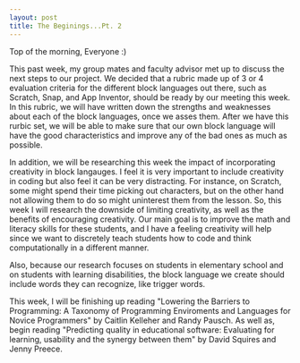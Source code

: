 ```yaml
---
layout: post
title: The Beginings...Pt. 2
---
```


Top of the morning, Everyone :) 

This past week, my group mates and faculty advisor met up to discuss the next steps to our project. We decided that a rubric made up of 3 or 4 evaluation criteria for the different block languages out there, such as Scratch, Snap, and App Inventor, should be ready by our meeting this week. In this rubric, we will have written down the strengths and weaknesses about each of the block languages, once we asses them. After we have this rurbic set, we will be able to make sure that our own block language will have the good characteristics and improve any of the bad ones as much as possible. 

In addition, we will be researching this week the impact of incorporating creativity in block langauges. I feel it is very important to include creativity in coding but also feel it can be very distracting. For instance, on Scratch, some might spend their time picking out characters, but on the other hand not allowing them to do so might uninterest them from the lesson. So, this week I will research the downside of limiting creativity, as well as the benefits of encouraging creativity. Our main goal is to improve the math and literacy skills for these students, and I have a feeling creativity will help since we want to discretely teach students how to code and think computationally in a different manner. 

Also, because our research focuses on students in elementary school and on students with learning disabilities, the block language we create should include words they can recognize, like trigger words. 

This week, I will be finishing up reading "Lowering the Barriers to Programming: A Taxonomy of Programming Enviroments and Languages for Novice Programmers" by Caitlin Kelleher and Randy Pausch. As well as, begin reading "Predicting quality in educational software: Evaluating for learning, usability and the synergy between them" by David Squires and Jenny Preece. 










